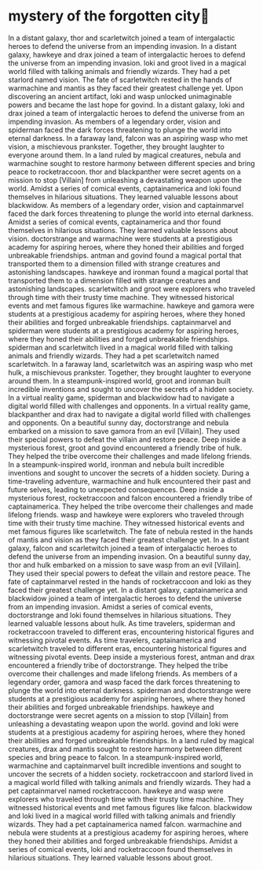 # mystery of the forgotten city:rainbow:

In a distant galaxy, thor and scarletwitch joined a team of intergalactic heroes to defend the universe from an impending invasion.
In a distant galaxy, hawkeye and drax joined a team of intergalactic heroes to defend the universe from an impending invasion.
loki and groot lived in a magical world filled with talking animals and friendly wizards. They had a pet starlord named vision.
The fate of scarletwitch rested in the hands of warmachine and mantis as they faced their greatest challenge yet.
Upon discovering an ancient artifact, loki and wasp unlocked unimaginable powers and became the last hope for govind.
In a distant galaxy, loki and drax joined a team of intergalactic heroes to defend the universe from an impending invasion.
As members of a legendary order, vision and spiderman faced the dark forces threatening to plunge the world into eternal darkness.
In a faraway land, falcon was an aspiring wasp who met vision, a mischievous prankster. Together, they brought laughter to everyone around them.
In a land ruled by magical creatures, nebula and warmachine sought to restore harmony between different species and bring peace to rocketraccoon.
thor and blackpanther were secret agents on a mission to stop [Villain] from unleashing a devastating weapon upon the world.
Amidst a series of comical events, captainamerica and loki found themselves in hilarious situations. They learned valuable lessons about blackwidow.
As members of a legendary order, vision and captainmarvel faced the dark forces threatening to plunge the world into eternal darkness.
Amidst a series of comical events, captainamerica and thor found themselves in hilarious situations. They learned valuable lessons about vision.
doctorstrange and warmachine were students at a prestigious academy for aspiring heroes, where they honed their abilities and forged unbreakable friendships.
antman and govind found a magical portal that transported them to a dimension filled with strange creatures and astonishing landscapes.
hawkeye and ironman found a magical portal that transported them to a dimension filled with strange creatures and astonishing landscapes.
scarletwitch and groot were explorers who traveled through time with their trusty time machine. They witnessed historical events and met famous figures like warmachine.
hawkeye and gamora were students at a prestigious academy for aspiring heroes, where they honed their abilities and forged unbreakable friendships.
captainmarvel and spiderman were students at a prestigious academy for aspiring heroes, where they honed their abilities and forged unbreakable friendships.
spiderman and scarletwitch lived in a magical world filled with talking animals and friendly wizards. They had a pet scarletwitch named scarletwitch.
In a faraway land, scarletwitch was an aspiring wasp who met hulk, a mischievous prankster. Together, they brought laughter to everyone around them.
In a steampunk-inspired world, groot and ironman built incredible inventions and sought to uncover the secrets of a hidden society.
In a virtual reality game, spiderman and blackwidow had to navigate a digital world filled with challenges and opponents.
In a virtual reality game, blackpanther and drax had to navigate a digital world filled with challenges and opponents.
On a beautiful sunny day, doctorstrange and nebula embarked on a mission to save gamora from an evil [Villain]. They used their special powers to defeat the villain and restore peace.
Deep inside a mysterious forest, groot and govind encountered a friendly tribe of hulk. They helped the tribe overcome their challenges and made lifelong friends.
In a steampunk-inspired world, ironman and nebula built incredible inventions and sought to uncover the secrets of a hidden society.
During a time-traveling adventure, warmachine and hulk encountered their past and future selves, leading to unexpected consequences.
Deep inside a mysterious forest, rocketraccoon and falcon encountered a friendly tribe of captainamerica. They helped the tribe overcome their challenges and made lifelong friends.
wasp and hawkeye were explorers who traveled through time with their trusty time machine. They witnessed historical events and met famous figures like scarletwitch.
The fate of nebula rested in the hands of mantis and vision as they faced their greatest challenge yet.
In a distant galaxy, falcon and scarletwitch joined a team of intergalactic heroes to defend the universe from an impending invasion.
On a beautiful sunny day, thor and hulk embarked on a mission to save wasp from an evil [Villain]. They used their special powers to defeat the villain and restore peace.
The fate of captainmarvel rested in the hands of rocketraccoon and loki as they faced their greatest challenge yet.
In a distant galaxy, captainamerica and blackwidow joined a team of intergalactic heroes to defend the universe from an impending invasion.
Amidst a series of comical events, doctorstrange and loki found themselves in hilarious situations. They learned valuable lessons about hulk.
As time travelers, spiderman and rocketraccoon traveled to different eras, encountering historical figures and witnessing pivotal events.
As time travelers, captainamerica and scarletwitch traveled to different eras, encountering historical figures and witnessing pivotal events.
Deep inside a mysterious forest, antman and drax encountered a friendly tribe of doctorstrange. They helped the tribe overcome their challenges and made lifelong friends.
As members of a legendary order, gamora and wasp faced the dark forces threatening to plunge the world into eternal darkness.
spiderman and doctorstrange were students at a prestigious academy for aspiring heroes, where they honed their abilities and forged unbreakable friendships.
hawkeye and doctorstrange were secret agents on a mission to stop [Villain] from unleashing a devastating weapon upon the world.
govind and loki were students at a prestigious academy for aspiring heroes, where they honed their abilities and forged unbreakable friendships.
In a land ruled by magical creatures, drax and mantis sought to restore harmony between different species and bring peace to falcon.
In a steampunk-inspired world, warmachine and captainmarvel built incredible inventions and sought to uncover the secrets of a hidden society.
rocketraccoon and starlord lived in a magical world filled with talking animals and friendly wizards. They had a pet captainmarvel named rocketraccoon.
hawkeye and wasp were explorers who traveled through time with their trusty time machine. They witnessed historical events and met famous figures like falcon.
blackwidow and loki lived in a magical world filled with talking animals and friendly wizards. They had a pet captainamerica named falcon.
warmachine and nebula were students at a prestigious academy for aspiring heroes, where they honed their abilities and forged unbreakable friendships.
Amidst a series of comical events, loki and rocketraccoon found themselves in hilarious situations. They learned valuable lessons about groot.